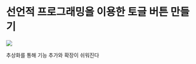 <h1>선언적 프로그래밍을 이용한 토글 버튼 만들기</h1>

<img src="https://user-images.githubusercontent.com/77222481/209491833-29fa8bd1-7fe4-40e1-bf9e-a36f4a4adf2b.png" />

<p>추상화를 통해 기능 추가와 확장이 쉬워진다</p>
